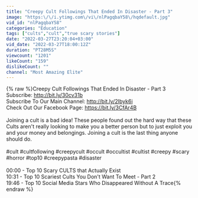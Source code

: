 ```yaml
---
title: "Creepy Cult Followings That Ended In Disaster - Part 3"
image: "https:\/\/i.ytimg.com\/vi\/nlPagqbaY58\/hqdefault.jpg"
vid_id: "nlPagqbaY58"
categories: "Education"
tags: ["cults","cult","true scary stories"]
date: "2022-03-27T23:20:04+03:00"
vid_date: "2022-03-27T18:00:12Z"
duration: "PT28M5S"
viewcount: "1201"
likeCount: "159"
dislikeCount: ""
channel: "Most Amazing Elite"
---
```

{% raw %}Creepy Cult Followings That Ended In Disaster - Part 3<br />Subscribe: <a rel="nofollow" target="blank" href="http://bit.ly/30cv31b">http://bit.ly/30cv31b</a><br />Subscribe To Our Main Channel: <a rel="nofollow" target="blank" href="http://bit.ly/2Ibyk6i">http://bit.ly/2Ibyk6i</a><br />Check Out Our Facebook Page: <a rel="nofollow" target="blank" href="https://bit.ly/3CfAr4B">https://bit.ly/3CfAr4B</a><br /><br />Joining a cult is a bad idea! These people found out the hard way that these Cults aren't really looking to make you a better person but to just exploit you and your money and belongings. Joining a cult is the last thing anyone should do. <br /><br />#cult #cultfollowing #creepycult #occult #occultist #cultist #creepy #scary #horror #top10 #creepypasta #disaster<br /><br />00:00 - Top 10 Scary CULTS that Actually Exist<br />10:31 - Top 10 Scariest Cults You Don't Want To Meet - Part 2<br />19:46 - Top 10 Social Media Stars Who Disappeared Without A Trace{% endraw %}
